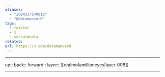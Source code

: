 ```yaml
---
aliases:
  - "2024327140012"
  - "@datamancer0"
tags:
  - twiiter
  - x
  - socialmedia
related: 
url: https://x.com/datamancer0
---
```




***

up:: 
back:: 
forward:: 
layer:: [[realmofamillioneyes|layer-006]]

***
